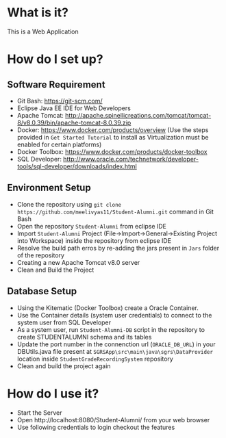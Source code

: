 # What is it?
This is a Web Application

# How do I set up?
## Software Requirement
 - Git Bash: https://git-scm.com/
 - Eclipse Java EE IDE for Web Developers
 - Apache Tomcat: http://apache.spinellicreations.com/tomcat/tomcat-8/v8.0.39/bin/apache-tomcat-8.0.39.zip
 - Docker: https://www.docker.com/products/overview (Use the steps provided in `Get Started Tutorial` to install as Virtualization must be enabled for certain platforms)
 - Docker Toolbox: https://www.docker.com/products/docker-toolbox
 - SQL Developer: http://www.oracle.com/technetwork/developer-tools/sql-developer/downloads/index.html
 
## Environment Setup
 - Clone the repository using  `git clone https://github.com/meelivyas11/Student-Alumni.git` command in Git Bash
 - Open the repository `Student-Alumni` from eclipse IDE
 - Import `Student-Alumni` Project (File->Import->General->Existing Project into Workspace) inside the repository from eclipse IDE
 - Resolve the build path erros by re-adding the jars present in `Jars` folder of the repository
 - Creating a new Apache Tomcat v8.0 server
 - Clean and Build the Project

## Database Setup
 - Using the Kitematic (Docker Toolbox) create a Oracle Container.
 - Use the Container details (system user credentials) to connect to the system user from SQL Developer
 - As a system user, run `Student-Alumni-DB` script in the repository to create STUDENTALUMNI schema and its tables
 - Update the port number in the connenction url (`ORACLE_DB_URL`) in your DBUtils.java file present at  `SGRSApp\src\main\java\sgrs\DataProvider` location inside `StudentGradeRecordingSystem` repository
 - Clean and build the project again

# How do I use it?
 - Start the Server
 - Open http://localhost:8080/Student-Alumni/ from your web browser
 - Use following credentials to login checkout the features 

